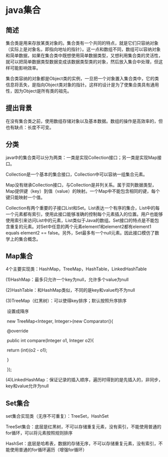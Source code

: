 # java集合

## 简述

集合类是用来存放某类对象的。集合类有一个共同的特点，就是它们只容纳对象（实际上是对象名，即指向地址的指针）。这一点和数组不同，数组可以容纳对象和简单数据，如果在集合类中既想使用简单数据类型，又想利用集合类的灵活性，就可以把简单数据类型数据变成该数据类型类的对象，然后放入集合中处理，但这样可能影响效率。

集合类容纳的对象都是Object类的实例，一旦把一个对象置入集合类中，它的类信息将丢失，是指向Object类对象的指针。这样的设计是为了使集合类具有通用性，因为Object是所有类的祖先。

## 提出背景

在没有集合类之前，使用数组存储对象以及基本数据。数组的操作是高效率的，但也有缺点：长度不可变。

## 分类

java中的集合类可以分为两类：一类是实现Collection接口；另一类是实现Map接口。

Collection是一个基本的集合接口，Collection中可以容纳一组集合元素。

Map没有继承Collection接口，与Collection是并列关系。属于双列数据类型，Map提供键（key）到值（value）的映射。一个Map中不能包含相同的键，每个键只能映射一个值。

Collection有两个重要的子接口List和Set。List表达一个有序的集合，List中的每一个元素都有索引，使用此接口能够准确的控制每个元素插入的位置。用户也能够使用索引来访问List中的元素，List类似于Java的数组。Set接口的特点是不能包含重复的元素。对Set中任意的两个元素element1和element2都有element1 equals element2 == false。另外，Set最多有一个null元素。因此接口模仿了数学上的集合概念。

## Map集合

4个主要实现类：HashMap，TreeMap，HashTable，LinkedHashTable

(1)HashMap：最多只允许一个key为null，允许多个value为null

(2)HashTable：和HashMap类似，不同的是key和value均不为null

(3)TreeMap（红黑树）：可以使得key排序；默认按照升序排序

​          设置成降序

​          new TreeMap<Integer, Integer>(new  Comparator<Integer>(){

​                   @override

​                    public int compare(Integer o1, Integer o2){

​			                 return (int)(o2 - o1);

​                    }

​          });

(4)LinkedHashMap：保证记录的插入顺序，遍历时得到的是先插入的，非同步，key和value允许为null

## Set集合

set集合实现类（无序不可重复）：TreeSet，HashSet

TreeSet集合：底层是红黑树，不可以存储重复元素，没有索引，不能使用普通的for循环，可以将元素按照规则排序

HashSet：底层是哈希表，数据的存储无序，不可以存储重复元素，没有索引，不能使用普通的for循环遍历（增强for循环）







